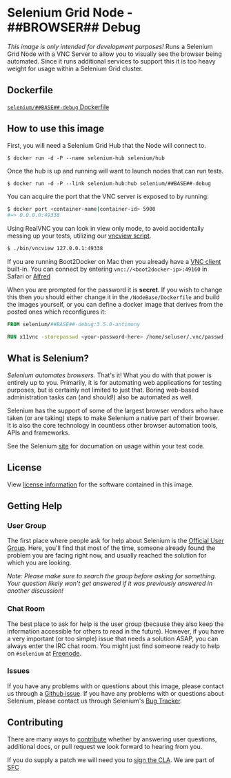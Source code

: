# Selenium Grid Node - ##BROWSER## Debug

_This image is only intended for development purposes!_ Runs a Selenium Grid Node with a VNC Server to allow you to visually see the browser being automated. Since it runs additional services to support this it is too heavy weight for usage within a Selenium Grid cluster.

## Dockerfile

[`selenium/##BASE##-debug` Dockerfile](https://github.com/SeleniumHQ/docker-selenium/blob/master/##FOLDER##/Dockerfile)

## How to use this image

First, you will need a Selenium Grid Hub that the Node will connect to.

```
$ docker run -d -P --name selenium-hub selenium/hub
```

Once the hub is up and running will want to launch nodes that can run tests.

```
$ docker run -d -P --link selenium-hub:hub selenium/##BASE##-debug
```

You can acquire the port that the VNC server is exposed to by running:

``` bash
$ docker port <container-name|container-id> 5900
#=> 0.0.0.0:49338
```

Using RealVNC you can look in view only mode, to avoid accidentally messing up your tests, utilizing our [vncview script](https://github.com/SeleniumHQ/docker-selenium/blob/master/bin/vncview).

``` bash
$ ./bin/vncview 127.0.0.1:49338
```

If you are running Boot2Docker on Mac then you already have a [VNC client](http://www.davidtheexpert.com/post.php?id=5) built-in. You can connect by entering `vnc://<boot2docker-ip>:49160` in Safari or [Alfred](http://www.alfredapp.com/)

When you are prompted for the password it is __secret__. If you wish to change this then you should either change it in the `/NodeBase/Dockerfile` and build the images yourself, or you can define a docker image that derives from the posted ones which reconfigures it:

``` dockerfile
FROM selenium/##BASE##-debug:3.5.0-antimony

RUN x11vnc -storepasswd <your-password-here> /home/seluser/.vnc/passwd
```

## What is Selenium?
_Selenium automates browsers._ That's it! What you do with that power is entirely up to you. Primarily, it is for automating web applications for testing purposes, but is certainly not limited to just that. Boring web-based administration tasks can (and should!) also be automated as well.

Selenium has the support of some of the largest browser vendors who have taken (or are taking) steps to make Selenium a native part of their browser. It is also the core technology in countless other browser automation tools, APIs and frameworks.

See the Selenium [site](http://docs.seleniumhq.org/) for documation on usage within your test code.

## License

View [license information](https://github.com/SeleniumHQ/docker-selenium/blob/master/LICENSE.md) for the software contained in this image.

## Getting Help

### User Group

The first place where people ask for help about Selenium is the [Official User Group](https://groups.google.com/forum/#!forum/selenium-users). Here, you'll find that most of the time, someone already found the problem you are facing right now, and usually reached the solution for which you are looking.

_Note: Please make sure to search the group before asking for something. Your question likely won't get answered if it was previously answered in another discussion!_

### Chat Room

The best place to ask for help is the user group (because they also keep the information accessible for others to read in the future). However, if you have a very important (or too simple) issue that needs a solution ASAP, you can always enter the IRC chat room. You might just find someone ready to help on `#selenium` at [Freenode](https://freenode.net/).

### Issues

If you have any problems with or questions about this image, please contact us through a [Github issue](https://github.com/SeleniumHQ/docker-selenium/issues). If you have any problems with or questions about Selenium, please contact us through Selenium's [Bug Tracker](https://code.google.com/p/selenium/issues/list).

## Contributing

There are many ways to [contribute](http://docs.seleniumhq.org/about/getting-involved.jsp) whether by answering user questions, additional docs, or pull request we look forward to hearing from you.

If you do supply a patch we will need you to [sign the CLA](https://spreadsheets.google.com/spreadsheet/viewform?hl=en_US&formkey=dFFjXzBzM1VwekFlOWFWMjFFRjJMRFE6MQ#gid=0). We are part of [SFC](http://www.sfconservancy.org/)
